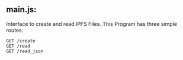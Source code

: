 ## main.js:
Interface to create and read IPFS Files.
This Program has three simple routes:
```http
GET /create
GET /read
GET /read_json
```
